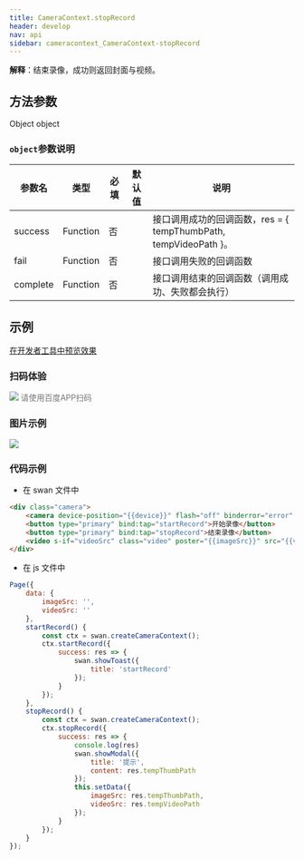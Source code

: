 ```yaml
---
title: CameraContext.stopRecord
header: develop
nav: api
sidebar: cameracontext_CameraContext-stopRecord
---
```


 

**解释**：结束录像，成功则返回封面与视频。
 
## 方法参数 

Object object

### `object`参数说明  

|参数名 |类型 | 必填 | 默认值|说明|
|---- | ---- | ---- |---- |---|
|success |Function   | 否  || 接口调用成功的回调函数，res = { tempThumbPath, tempVideoPath }。|
|fail |   Function |   否  | |接口调用失败的回调函数|
|complete   | Function   | 否  || 接口调用结束的回调函数（调用成功、失败都会执行）|

## 示例

<a href="swanide://fragment/d635e15248cd843b9276ef74c0fafdd91575226375424" title="在开发者工具中预览效果" target="_self">在开发者工具中预览效果</a>

### 扫码体验

<div class='scan-code-container'>
    <img src="https://b.bdstatic.com/miniapp/assets/images/doc_demo/fragment_CameraContextRecord.png" class="demo-qrcode-image" />
    <font color=#777 12px>请使用百度APP扫码</font>
</div>

### 图片示例 


<div class="m-doc-custom-examples">
    <div class="m-doc-custom-examples-correct">
        <img src="https://b.bdstatic.com/miniapp/images/cameraVideo.gif">
    </div>
    <div class="m-doc-custom-examples-correct">
        <img src=" ">
    </div>
    <div class="m-doc-custom-examples-correct">
        <img src=" ">
    </div>     
</div>

### 代码示例 
 


* 在 swan 文件中

```html
<div class="camera">
    <camera device-position="{{device}}" flash="off" binderror="error" style="width: 100%; height: 500rpx;"></camera>
    <button type="primary" bind:tap="startRecord">开始录像</button>
    <button type="primary" bind:tap="stopRecord">结束录像</button>
    <video s-if="videoSrc" class="video" poster="{{imageSrc}}" src="{{videoSrc}}"></video>
</div>
```

* 在 js 文件中

```js
Page({
    data: {
        imageSrc: '',
        videoSrc: ''
    },
    startRecord() {
        const ctx = swan.createCameraContext();
        ctx.startRecord({
            success: res => {
                swan.showToast({
                    title: 'startRecord'
                });
            }
        });
    },
    stopRecord() {
        const ctx = swan.createCameraContext();
        ctx.stopRecord({
            success: res => {
                console.log(res)
                swan.showModal({
                    title: '提示',
                    content: res.tempThumbPath
                });
                this.setData({
                    imageSrc: res.tempThumbPath,
                    videoSrc: res.tempVideoPath
                });
            }
        });
    }
});
```